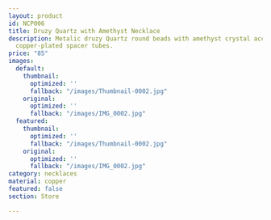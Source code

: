 ```yaml
---
layout: product
id: NCP006
title: Druzy Quartz with Amethyst Necklace
description: Metalic druzy Quartz round beads with amethyst crystal accent bead and
  copper-plated spacer tubes.
price: "85"
images:
  default:
    thumbnail:
      optimized: ''
      fallback: "/images/Thumbnail-0002.jpg"
    original:
      optimized: ''
      fallback: "/images/IMG_0002.jpg"
  featured:
    thumbnail:
      optimized: ''
      fallback: "/images/Thumbnail-0002.jpg"
    original:
      optimized: ''
      fallback: "/images/IMG_0002.jpg"
category: necklaces
material: copper
featured: false
section: Store

---
```

